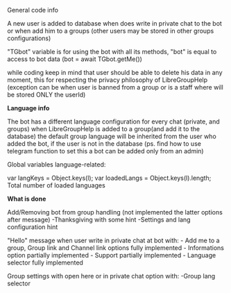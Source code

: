General code info

A new user is added to database when does write in private chat to the bot or when add him to a groups (other users may be stored in other groups configurations)

"TGbot" variable is for using the bot with all its methods, "bot" is equal to access to bot data (bot = await TGbot.getMe())

while coding keep in mind that user should be able to delete his data in any moment, this for respecting the privacy philosophy of LibreGroupHelp (exception can be when user is banned from a group or is a staff where will be stored ONLY the userId)

<b>Language info</b>

The bot has a different language configuration for every chat (private, and groups)
when LibreGroupHelp is added to a group(and add it to the database) the default group language will be inherited from the user who added the bot, if the user is not in the database  (ps. find how to use telegram function to set this a bot can be added only from an admin)

Global variables language-related:

var langKeys = Object.keys(l); 
var loadedLangs = Object.keys(l).length; Total number of loaded languages

<b>What is done</b>

Add/Removing bot from group handling (not implemented the latter options after  message)
    -Thanksgiving with some hint
    -Settings and lang configuration hint

"Hello" message when user write in private chat at bot with:
    - Add me to a group, Group link and Channel link options fully implemented
    - Informations option partially implemented
    - Support partially implemented
    - Language selector fully implemented

Group settings with open here or in private chat option with:
    -Group lang selector

